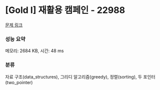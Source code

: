 # [Gold I] 재활용 캠페인 - 22988 

[문제 링크](https://www.acmicpc.net/problem/22988) 

### 성능 요약

메모리: 2684 KB, 시간: 48 ms

### 분류

자료 구조(data_structures), 그리디 알고리즘(greedy), 정렬(sorting), 두 포인터(two_pointer)

